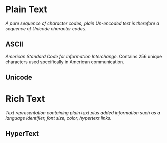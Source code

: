 
# Plain Text
_A pure sequence of character codes, plain Un-encoded text is therefore a sequence of Unicode character codes._
## ASCII
_American Standard Code for Information Interchange._
Contains 256 unique characters used specifically in American communication.
## Unicode

# Rich Text
_Text representation containing plain text plus added information such as a language identifier, font size, color, hypertext links._
## HyperText